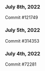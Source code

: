 ### July 8th, 2022

Commit #121749

### July 5th, 2022

Commit #314353


### July 4th, 2022

Commit #72281
